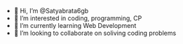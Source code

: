 - 👋 Hi, I’m @Satyabrata6gb
- 👀 I’m interested in coding, programming, CP
- 🌱 I’m currently learning Web Development
- 💞️ I’m looking to collaborate on soliving coding problems

<!---
Satyabrata6gb/Satyabrata6gb is a ✨ special ✨ repository because its `README.md` (this file) appears on your GitHub profile.
You can click the Preview link to take a look at your changes.
--->

